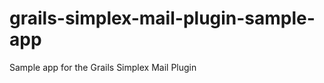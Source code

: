 grails-simplex-mail-plugin-sample-app
=====================================

Sample app for the Grails Simplex Mail Plugin
